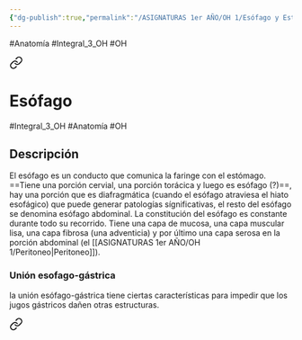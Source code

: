 ```yaml
---
{"dg-publish":true,"permalink":"/ASIGNATURAS 1er AÑO/OH 1/Esófago y Estómago/"}
---
```


#Anatomía #Integral_3_OH #OH 

<div class="transclusion internal-embed is-loaded"><a class="markdown-embed-link" href="/asignaturas-1er-ano/oh-1/esofago/" aria-label="Open link"><svg xmlns="http://www.w3.org/2000/svg" width="24" height="24" viewBox="0 0 24 24" fill="none" stroke="currentColor" stroke-width="2" stroke-linecap="round" stroke-linejoin="round" class="svg-icon lucide-link"><path d="M10 13a5 5 0 0 0 7.54.54l3-3a5 5 0 0 0-7.07-7.07l-1.72 1.71"></path><path d="M14 11a5 5 0 0 0-7.54-.54l-3 3a5 5 0 0 0 7.07 7.07l1.71-1.71"></path></svg></a><div class="markdown-embed">




# Esófago
#Integral_3_OH #Anatomía #OH 
## Descripción
El esófago es un conducto que comunica la faringe con el estómago. ==Tiene una porción cervial, una porción torácica y luego es esófago (?)==, hay una porción que es diafragmática (cuando el esófago atraviesa el hiato esofágico) que puede generar patologías sígnificativas, el resto del esófago se denomina esófago abdominal. 
La constitución del esófago es constante durante todo su recorrido. Tiene una capa de mucosa, una capa muscular lisa, una capa fibrosa (una adventicia) y por último una capa serosa en la porción abdominal (el [[ASIGNATURAS 1er AÑO/OH 1/Peritoneo\|Peritoneo]]).
### Unión esofago-gástrica
la unión esófago-gástrica tiene ciertas características para impedir que los jugos gástricos dañen otras estructuras.

</div></div>


<div class="transclusion internal-embed is-loaded"><a class="markdown-embed-link" href="/asignaturas-1er-ano/oh-1/estomago/" aria-label="Open link"><svg xmlns="http://www.w3.org/2000/svg" width="24" height="24" viewBox="0 0 24 24" fill="none" stroke="currentColor" stroke-width="2" stroke-linecap="round" stroke-linejoin="round" class="svg-icon lucide-link"><path d="M10 13a5 5 0 0 0 7.54.54l3-3a5 5 0 0 0-7.07-7.07l-1.72 1.71"></path><path d="M14 11a5 5 0 0 0-7.54-.54l-3 3a5 5 0 0 0 7.07 7.07l1.71-1.71"></path></svg></a><div class="markdown-embed">






</div></div>
